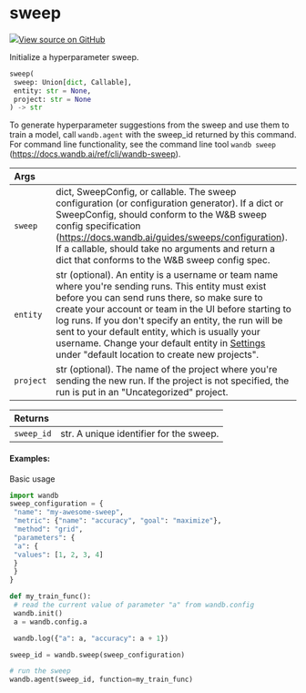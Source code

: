 # sweep



[![](https://www.tensorflow.org/images/GitHub-Mark-32px.png)View source on GitHub](https://www.github.com/wandb/client/tree/597de7d094bdab2fa17d5db396c6bc227b2f62c3/wandb/sdk/wandb_sweep.py#L31-L118)



Initialize a hyperparameter sweep.

```python
sweep(
 sweep: Union[dict, Callable],
 entity: str = None,
 project: str = None
) -> str
```




To generate hyperparameter suggestions from the sweep and use them
to train a model, call `wandb.agent` with the sweep_id returned by
this command. For command line functionality, see the command line
tool `wandb sweep` (https://docs.wandb.ai/ref/cli/wandb-sweep).

| Args | |
| :--- | :--- |
| `sweep` | dict, SweepConfig, or callable. The sweep configuration (or configuration generator). If a dict or SweepConfig, should conform to the W&B sweep config specification (https://docs.wandb.ai/guides/sweeps/configuration). If a callable, should take no arguments and return a dict that conforms to the W&B sweep config spec. |
| `entity` | str (optional). An entity is a username or team name where you're sending runs. This entity must exist before you can send runs there, so make sure to create your account or team in the UI before starting to log runs. If you don't specify an entity, the run will be sent to your default entity, which is usually your username. Change your default entity in [Settings](wandb.ai/settings) under "default location to create new projects". |
| `project` | str (optional). The name of the project where you're sending the new run. If the project is not specified, the run is put in an "Uncategorized" project. |



| Returns | |
| :--- | :--- |
| `sweep_id` | str. A unique identifier for the sweep. |



#### Examples:

Basic usage

```python
import wandb
sweep_configuration = {
 "name": "my-awesome-sweep",
 "metric": {"name": "accuracy", "goal": "maximize"},
 "method": "grid",
 "parameters": {
 "a": {
 "values": [1, 2, 3, 4]
 }
 }
}

def my_train_func():
 # read the current value of parameter "a" from wandb.config
 wandb.init()
 a = wandb.config.a

 wandb.log({"a": a, "accuracy": a + 1})

sweep_id = wandb.sweep(sweep_configuration)

# run the sweep
wandb.agent(sweep_id, function=my_train_func)
```
